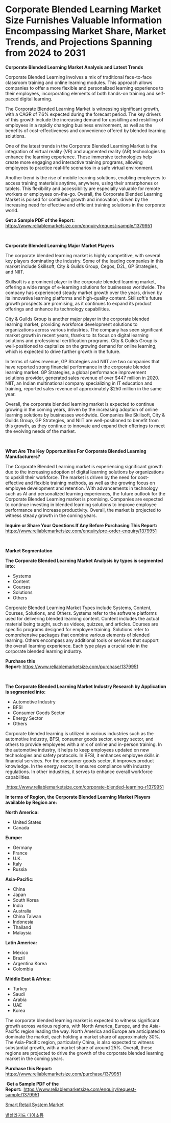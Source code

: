 <p><h1>Corporate Blended Learning Market Size Furnishes Valuable Information Encompassing Market Share, Market Trends, and Projections Spanning from 2024 to 2031</h1></p><p><strong>Corporate Blended Learning Market Analysis and Latest Trends</strong></p>
<p><p>Corporate Blended Learning involves a mix of traditional face-to-face classroom training and online learning modules. This approach allows companies to offer a more flexible and personalized learning experience to their employees, incorporating elements of both hands-on training and self-paced digital learning.</p><p>The Corporate Blended Learning Market is witnessing significant growth, with a CAGR of 7.6% expected during the forecast period. The key drivers of this growth include the increasing demand for upskilling and reskilling of employees in a rapidly changing business environment, as well as the benefits of cost-effectiveness and convenience offered by blended learning solutions.</p><p>One of the latest trends in the Corporate Blended Learning Market is the integration of virtual reality (VR) and augmented reality (AR) technologies to enhance the learning experience. These immersive technologies help create more engaging and interactive training programs, allowing employees to practice real-life scenarios in a safe virtual environment.</p><p>Another trend is the rise of mobile learning solutions, enabling employees to access training materials anytime, anywhere, using their smartphones or tablets. This flexibility and accessibility are especially valuable for remote workers or employees on-the-go. Overall, the Corporate Blended Learning Market is poised for continued growth and innovation, driven by the increasing need for effective and efficient training solutions in the corporate world.</p></p>
<p><strong>Get a Sample PDF of the Report:&nbsp;</strong> <a href="https://www.reliablemarketsize.com/enquiry/request-sample/1379951">https://www.reliablemarketsize.com/enquiry/request-sample/1379951</a></p>
<p>&nbsp;</p>
<p><strong>Corporate Blended Learning Major Market Players</strong></p>
<p><p>The corporate blended learning market is highly competitive, with several key players dominating the industry. Some of the leading companies in this market include Skillsoft, City & Guilds Group, Cegos, D2L, GP Strategies, and NIIT.</p><p>Skillsoft is a prominent player in the corporate blended learning market, offering a wide range of e-learning solutions for businesses worldwide. The company has experienced steady market growth over the years, driven by its innovative learning platforms and high-quality content. Skillsoft's future growth prospects are promising, as it continues to expand its product offerings and enhance its technology capabilities.</p><p>City & Guilds Group is another major player in the corporate blended learning market, providing workforce development solutions to organizations across various industries. The company has seen significant market growth in recent years, thanks to its focus on digital learning solutions and professional certification programs. City & Guilds Group is well-positioned to capitalize on the growing demand for online learning, which is expected to drive further growth in the future.</p><p>In terms of sales revenue, GP Strategies and NIIT are two companies that have reported strong financial performance in the corporate blended learning market. GP Strategies, a global performance improvement solutions provider, generated sales revenue of over $447 million in 2020. NIIT, an Indian multinational company specializing in IT education and training, reported sales revenue of approximately $250 million in the same year.</p><p>Overall, the corporate blended learning market is expected to continue growing in the coming years, driven by the increasing adoption of online learning solutions by businesses worldwide. Companies like Skillsoft, City & Guilds Group, GP Strategies, and NIIT are well-positioned to benefit from this growth, as they continue to innovate and expand their offerings to meet the evolving needs of the market.</p></p>
<p>&nbsp;</p>
<p><strong>What Are The Key Opportunities For Corporate Blended Learning Manufacturers?</strong></p>
<p><p>The Corporate Blended Learning market is experiencing significant growth due to the increasing adoption of digital learning solutions by organizations to upskill their workforce. The market is driven by the need for cost-effective and flexible training methods, as well as the growing focus on employee development and retention. With advancements in technology such as AI and personalized learning experiences, the future outlook for the Corporate Blended Learning market is promising. Companies are expected to continue investing in blended learning solutions to improve employee performance and increase productivity. Overall, the market is projected to witness steady growth in the coming years.</p></p>
<p><strong>Inquire or Share Your Questions If Any Before Purchasing This Report:</strong> <a href="https://www.reliablemarketsize.com/enquiry/pre-order-enquiry/1379951">https://www.reliablemarketsize.com/enquiry/pre-order-enquiry/1379951</a></p>
<p>&nbsp;</p>
<p><strong>Market Segmentation</strong></p>
<p><strong>The Corporate Blended Learning Market Analysis by types is segmented into:</strong></p>
<p><ul><li>Systems</li><li>Content</li><li>Courses</li><li>Solutions</li><li>Others</li></ul></p>
<p><p>Corporate Blended Learning Market Types include Systems, Content, Courses, Solutions, and Others. Systems refer to the software platforms used for delivering blended learning content. Content includes the actual material being taught, such as videos, quizzes, and articles. Courses are specific programs designed for employee training. Solutions refer to comprehensive packages that combine various elements of blended learning. Others encompass any additional tools or services that support the overall learning experience. Each type plays a crucial role in the corporate blended learning industry.</p></p>
<p><strong>Purchase this Report:&nbsp;</strong><a href="https://www.reliablemarketsize.com/purchase/1379951">https://www.reliablemarketsize.com/purchase/1379951</a></p>
<p>&nbsp;</p>
<p><strong>The Corporate Blended Learning Market Industry Research by Application is segmented into:</strong></p>
<p><ul><li>Automotive Industry</li><li>BFSI</li><li>Consumer Goods Sector</li><li>Energy Sector</li><li>Others</li></ul></p>
<p><p>Corporate blended learning is utilized in various industries such as the automotive industry, BFSI, consumer goods sector, energy sector, and others to provide employees with a mix of online and in-person training. In the automotive industry, it helps to keep employees updated on new technologies and safety protocols. In BFSI, it enhances employee skills in financial services. For the consumer goods sector, it improves product knowledge. In the energy sector, it ensures compliance with industry regulations. In other industries, it serves to enhance overall workforce capabilities.</p></p>
<p><a href="https://www.reliablemarketsize.com/corporate-blended-learning-r1379951">&nbsp;https://www.reliablemarketsize.com/corporate-blended-learning-r1379951</a></p>
<p><strong>In terms of Region, the Corporate Blended Learning Market Players available by Region are:</strong></p>
<p>
    <p> <strong> North America: </strong>
        <ul>
            <li>United States</li>
            <li>Canada</li>
        </ul>
        </p> 
    <p> <strong> Europe: </strong>
        <ul>
            <li>Germany</li>
            <li>France</li>
            <li>U.K.</li>
            <li>Italy</li>
            <li>Russia</li>
        </ul>
        </p> 
    <p> <strong> Asia-Pacific: </strong>
        <ul>
            <li>China</li>
            <li>Japan</li>
            <li>South Korea</li>
            <li>India</li>
            <li>Australia</li>
            <li>China Taiwan</li>
            <li>Indonesia</li>
            <li>Thailand</li>
            <li>Malaysia</li>
        </ul>
        </p> 
    <p> <strong> Latin America: </strong>
        <ul>
            <li>Mexico</li>
            <li>Brazil</li>
            <li>Argentina Korea</li>
            <li>Colombia</li>
        </ul>
        </p> 
    <p> <strong> Middle East & Africa: </strong>
        <ul>
            <li>Turkey</li>
            <li>Saudi</li>
            <li>Arabia</li>
            <li>UAE</li>
            <li>Korea</li>
        </ul>
    </p>
    </p>
<p><p>The corporate blended learning market is expected to witness significant growth across various regions, with North America, Europe, and the Asia-Pacific region leading the way. North America and Europe are anticipated to dominate the market, each holding a market share of approximately 30%. The Asia-Pacific region, particularly China, is also expected to witness substantial growth, with a market share of around 25%. Overall, these regions are projected to drive the growth of the corporate blended learning market in the coming years.</p></p>
<p><strong>Purchase this Report: </strong><a href="https://www.reliablemarketsize.com/purchase/1379951">https://www.reliablemarketsize.com/purchase/1379951</a></p>
<p>&nbsp;<strong>Get a Sample PDF of the Report:&nbsp;&nbsp;</strong><a href="https://www.reliablemarketsize.com/enquiry/request-sample/1379951">https://www.reliablemarketsize.com/enquiry/request-sample/1379951</a></p>
<p><strong></strong></p>
<p><p><a href="https://github.com/marthawweekle/Market-Research-Report-List-2/blob/main/smart-retail-system-market.md">Smart Retail System Market</a></p><p><a href="https://github.com/rcabello548/Market-Research-Report-List-2/blob/main/594858831627.md">발살라지드 다이소듐</a></p></p>